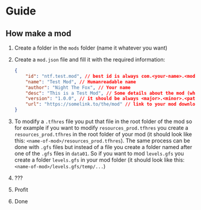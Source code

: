 # Guide

## How make a mod

1. Create a folder in the `mods` folder (name it whatever you want)
2. Create a `mod.json` file and fill it with the required information:

    ```json
    {
        "id": "ntf.test.mod", // best id is always com.<your-name>.<mod-name>
        "name": "Test Mod", // Humanreadable name
        "author": "Night The Fox", // Your name
        "desc": "This is a Test Mod", // Some details about the mod (what it adds/changes etc)
        "version": "1.0.0", // it should be always <major>.<minor>.<patch>
        "url": "https://somelink.to/the/mod" // link to your mod download (GameBanana, direct zip download)
    }
    ```

3. To modify a `.tfhres` file you put that file in the root folder of the mod so for example if you want to modify `resources_prod.tfhres` you create a `resources_prod.tfhres` in the root folder of your mod (it should look like this: `<name-of-mod>/resources_prod.tfhres`). The same process can be done with `.gfs` files but instead of a file you create a folder named after one of the `.gfs` files in `data01`. So if you want to mod `levels.gfs` you create a folder `levels.gfs` in your mod folder (it should look like this: `<name-of-mod>/levels.gfs/temp/...`)
4. ???
5. Profit
6. Done

